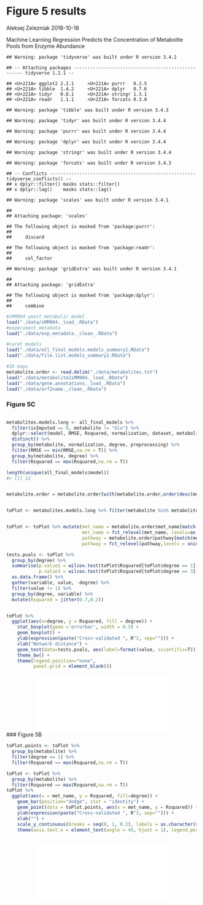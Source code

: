 Figure 5 results
================
Aleksej Zelezniak
2018-10-18

Machine Learning Regression Predicts the Concentration of Metabolite Pools from Enzyme Abundance

    ## Warning: package 'tidyverse' was built under R version 3.4.2

    ## -- Attaching packages --------------------------------------------------- tidyverse 1.2.1 --

    ## <U+221A> ggplot2 2.2.1     <U+221A> purrr   0.2.5
    ## <U+221A> tibble  1.4.2     <U+221A> dplyr   0.7.6
    ## <U+221A> tidyr   0.8.1     <U+221A> stringr 1.3.1
    ## <U+221A> readr   1.1.1     <U+221A> forcats 0.3.0

    ## Warning: package 'tibble' was built under R version 3.4.3

    ## Warning: package 'tidyr' was built under R version 3.4.4

    ## Warning: package 'purrr' was built under R version 3.4.4

    ## Warning: package 'dplyr' was built under R version 3.4.4

    ## Warning: package 'stringr' was built under R version 3.4.4

    ## Warning: package 'forcats' was built under R version 3.4.3

    ## -- Conflicts ------------------------------------------------------ tidyverse_conflicts() --
    ## x dplyr::filter() masks stats::filter()
    ## x dplyr::lag()    masks stats::lag()

    ## Warning: package 'scales' was built under R version 3.4.1

    ## 
    ## Attaching package: 'scales'

    ## The following object is masked from 'package:purrr':
    ## 
    ##     discard

    ## The following object is masked from 'package:readr':
    ## 
    ##     col_factor

    ## Warning: package 'gridExtra' was built under R version 3.4.1

    ## 
    ## Attaching package: 'gridExtra'

    ## The following object is masked from 'package:dplyr':
    ## 
    ##     combine

``` r
#iMM904 yeast metabolic model
load("./data/iMM904._load_.RData")
#experiment metadata
load("./data/exp_metadata._clean_.RData")

#caret models
load("./data/all_final_models.models_summary2.RData")
load("./data/file.list.models_summary2.RData")

#ID maps
metabolite.order <- read.delim("./data/metabolites.txt")
load("./data/metabolite2iMM904._load_.RData")
load("./data/gene.annotations._load_.RData")
load("./data/orf2name._clean_.RData")
```

### Figure 5C

``` r

metabolites.models.long <- all_final_models %>% 
  filter(isImputed == 0, metabolite != "Glu") %>%
  dplyr::select(model, RMSE, Rsquared, normalization, dataset, metabolite, degree, preprocessing) %>% 
  distinct() %>%
  group_by(metabolite, normalization, degree, preprocessing) %>%
  filter(RMSE == min(RMSE,na.rm = T)) %>%
  group_by(metabolite, degree) %>%
  filter(Rsquared == max(Rsquared,na.rm = T))

length(unique(all_final_models$model))
#> [1] 12


metabolite.order = metabolite.order[with(metabolite.order,order(desc(method),pathway,Order, met_name)),]


toPlot <- metabolites.models.long %>% filter(metabolite %in% metabolite.order$metabolite)


toPlot <- toPlot %>% mutate(met_name = metabolite.order$met_name[match(metabolite, metabolite.order$metabolite)],
                            met_name = fct_relevel(met_name, levels=as.character(metabolite.order$met_name)),
                            pathway = metabolite.order$pathway[match(metabolite, metabolite.order$metabolite)],
                            pathway = fct_relevel(pathway,levels = unique(as.character(metabolite.order$pathway))))

tests.pvals <- toPlot %>% 
  group_by(degree) %>% 
  summarise(p.value1 = wilcox.test(toPlot$Rsquared[toPlot$degree == 1], Rsquared)$p.value,
            p.value3 = wilcox.test(toPlot$Rsquared[toPlot$degree == 3], Rsquared)$p.value) %>% 
  as.data.frame() %>% 
  gather(variable, value, -degree) %>% 
  filter(value != 1) %>%
  group_by(degree, variable) %>%
  mutate(Rsquared = jitter(0.7,0.2))


toPlot %>%
  ggplot(aes(x=degree, y = Rsquared, fill = degree)) +
    stat_boxplot(geom ='errorbar', width = 0.5) +
    geom_boxplot() +
    ylab(expression(paste("Cross-validated ", R^2, sep=""))) +
    xlab("Network distance") +
    geom_text(data=tests.pvals, aes(label=format(value, scientific=T))) +
    theme_bw() +
    theme(legend.position="none",
          panel.grid = element_blank())
```

<embed src="Figure5_files/figure-markdown_github/R2_barplot-1.pdf" width="70%" style="display: block; margin: auto;" type="application/pdf" />
### Figure 5B

``` r
toPlot.points <- toPlot %>% 
  group_by(metabolite) %>%
  filter(degree == 1) %>%
  filter(Rsquared == max(Rsquared,na.rm = T))

toPlot <- toPlot %>% 
  group_by(metabolite) %>%
  filter(Rsquared == max(Rsquared,na.rm = T))
toPlot %>%
  ggplot(aes(x = met_name, y = Rsquared, fill=degree)) +
    geom_bar(position="dodge", stat = "identity") +
    geom_point(data = toPlot.points, aes(x = met_name, y = Rsquared)) +
    ylab(expression(paste("Cross-validated ", R^2, sep=""))) +
    xlab("") +
    scale_y_continuous(breaks = seq(0, 1, 0.2), labels = as.character(seq(0, 1, 0.2)), limits = c(0,0.8)) +
    theme(axis.text.x = element_text(angle = 45, hjust = 1), legend.position = c(0.2, 0.7))
  
```

<embed src="Figure5_files/figure-markdown_github/distance-1.pdf" width="70%" style="display: block; margin: auto;" type="application/pdf" />
